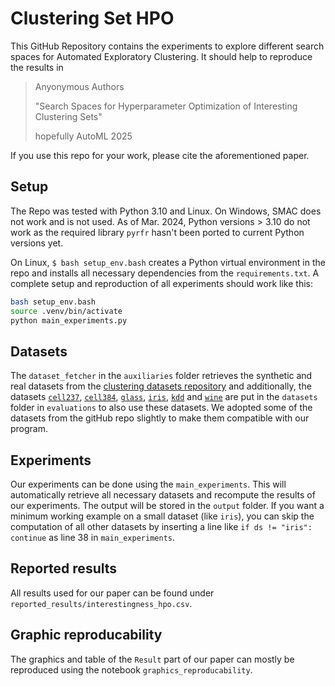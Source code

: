 # Clustering Set HPO
This GitHub Repository contains the experiments to explore different search spaces for Automated Exploratory Clustering. 
It should help to reproduce the results in 

> Anyonymous Authors
> 
> "Search Spaces for Hyperparameter Optimization of Interesting Clustering Sets" 
> 
> hopefully AutoML 2025

If you use this repo for your work, please cite the aforementioned paper.

## Setup

The Repo was tested with Python 3.10 and Linux. On Windows, SMAC does not work and is not used.
As of Mar. 2024, Python versions > 3.10 do not work as the required library `pyrfr` hasn't been ported  to current Python versions yet.

On Linux, `$ bash setup_env.bash` creates a Python virtual environment in the repo and installs all necessary dependencies from the `requirements.txt`.
A complete setup and reproduction of all experiments should work like this:

```bash
bash setup_env.bash
source .venv/bin/activate
python main_experiments.py
```

##  Datasets

The `dataset_fetcher` in the `auxiliaries` folder retrieves  the 
synthetic and real datasets from the [clustering datasets repository](https://github.com/milaan9/Clustering-Datasets) and
additionally, the datasets [`cell237`](http://faculty.washington.edu/kayee/cluster/logcho_237_4class.txt), 
[`cell384`](http://faculty.washington.edu/kayee/cluster/log_cellcycle_384_17.txt), 
[`glass`](https://archive.ics.uci.edu/dataset/42/glass+identification), 
[`iris`](https://archive.ics.uci.edu/dataset/53/iris), 
[`kdd`](https://archive.ics.uci.edu/dataset/139/synthetic+control+chart+time+series) and 
[`wine`](https://archive.ics.uci.edu/dataset/186/wine+quality) are put in
the `datasets` folder in `evaluations` to also use these datasets.
We adopted some of the datasets from the gitHub repo slightly to make them compatible with our program.

## Experiments
Our experiments can be done using the `main_experiments`.
This will automatically retrieve all necessary datasets and recompute the results of our experiments.
The output will be stored in the `output` folder. 
If you want a minimum working example on a small dataset (like `iris`), you can skip the computation of all other 
datasets  by inserting a line like ``if ds != "iris": continue`` as line 38 in `main_experiments`.

## Reported results
All results used for our paper can be found under `reported_results/interestingness_hpo.csv`. 

## Graphic reproducability
The graphics and table of the `Result` part of our paper can mostly be reproduced using 
the notebook `graphics_reproducability`.
